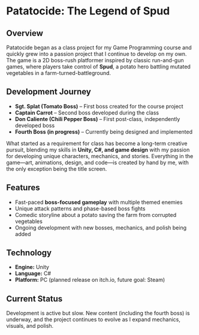 # Patatocide: The Legend of Spud

## Overview
Patatocide began as a class project for my Game Programming course and quickly grew into a passion project that I continue to develop on my own. The game is a 2D boss-rush platformer inspired by classic run-and-gun games, where players take control of **Spud**, a potato hero battling mutated vegetables in a farm-turned-battleground.

## Development Journey
- **Sgt. Splat (Tomato Boss)** – First boss created for the course project  
- **Captain Carrot** – Second boss developed during the class  
- **Don Caliente (Chili Pepper Boss)** – First post-class, independently developed boss  
- **Fourth Boss (in progress)** – Currently being designed and implemented  

What started as a requirement for class has become a long-term creative pursuit, blending my skills in **Unity, C#, and game design** with my passion for developing unique characters, mechanics, and stories. Everything in the game—art, animations, design, and code—is created by hand by me, with the only exception being the title screen.

## Features
- Fast-paced **boss-focused gameplay** with multiple themed enemies  
- Unique attack patterns and phase-based boss fights  
- Comedic storyline about a potato saving the farm from corrupted vegetables  
- Ongoing development with new bosses, mechanics, and polish being added  

## Technology
- **Engine:** Unity  
- **Language:** C#  
- **Platform:** PC (planned release on itch.io, future goal: Steam)  

## Current Status
Development is active but slow. New content (including the fourth boss) is underway, and the project continues to evolve as I expand mechanics, visuals, and polish. 
